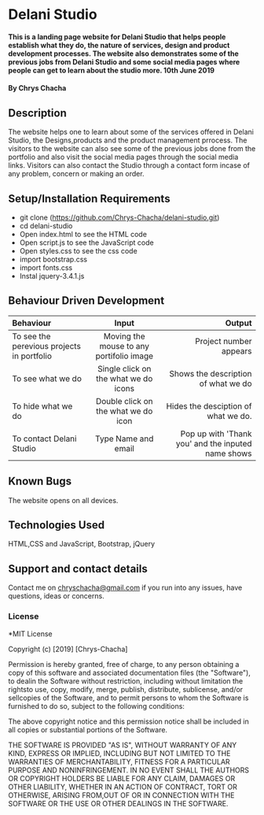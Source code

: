 # Delani Studio
#### This is a landing page website for Delani Studio that helps people establish what they do, the nature of services, design and product development processes. The website also demonstrates some of the previous jobs from Delani Studio and some social media pages where people can get to learn about the studio more. 10th June 2019
#### By **Chrys Chacha**

## Description
The website helps one to learn about some of the services offered in Delani Studio, the Designs,products and the product management prrocess. The visitors to the website can also see some of the previous jobs done from the portfolio and also visit the social media pages through the social media links. Visitors can also contact the Studio through a contact form incase of any problem, concern or making an order.
## Setup/Installation Requirements
* git clone (https://github.com/Chrys-Chacha/delani-studio.git)
* cd delani-studio
* Open index.html to see the HTML code
* Open script.js to see the JavaScript code
* Open styles.css to see the css code
* import bootstrap.css
* import fonts.css
* Instal jquery-3.4.1.js

## Behaviour Driven Development
|Behaviour|Input|Output|
|:--------|:---:|-----:|
|To see the perevious projects in portfolio|Moving the mouse to any portifolio image|Project number appears|
|To see what we do|Single click on the what we do icons|Shows the description of what we do|
|To hide what we do| Double click on the what we do icon|Hides the desciption of what we do.|
|To contact Delani Studio| Type Name and email|Pop up with 'Thank you' and the inputed name shows|

## Known Bugs
The website opens on all devices.

## Technologies Used
HTML,CSS and JavaScript, Bootstrap, jQuery 
## Support and contact details
Contact me on chryschacha@gmail.com if you run into any issues, have questions, ideas or concerns.  
### License
*MIT License

Copyright (c) [2019] [Chrys-Chacha]

Permission is hereby granted, free of charge, to any person obtaining a copy
of this software and associated documentation files (the "Software"), to dealin the Software without restriction, including without limitation the rightsto use, copy, modify, merge, publish, distribute, sublicense, and/or sellcopies of the Software, and to permit persons to whom the Software is
furnished to do so, subject to the following conditions:

The above copyright notice and this permission notice shall be included in all copies or substantial portions of the Software.

THE SOFTWARE IS PROVIDED "AS IS", WITHOUT WARRANTY OF ANY KIND, EXPRESS OR
IMPLIED, INCLUDING BUT NOT LIMITED TO THE WARRANTIES OF MERCHANTABILITY,
FITNESS FOR A PARTICULAR PURPOSE AND NONINFRINGEMENT. IN NO EVENT SHALL THE
AUTHORS OR COPYRIGHT HOLDERS BE LIABLE FOR ANY CLAIM, DAMAGES OR OTHER
LIABILITY, WHETHER IN AN ACTION OF CONTRACT, TORT OR OTHERWISE, ARISING FROM,OUT OF OR IN CONNECTION WITH THE SOFTWARE OR THE USE OR OTHER DEALINGS IN THE SOFTWARE.